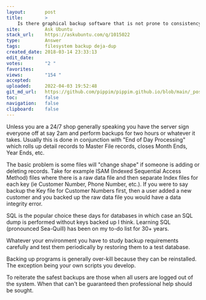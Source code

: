 ```yaml
---
layout:       post
title:        >
    Is there graphical backup software that is not prone to consistency problems?
site:         Ask Ubuntu
stack_url:    https://askubuntu.com/q/1015022
type:         Answer
tags:         filesystem backup deja-dup
created_date: 2018-03-14 23:33:13
edit_date:    
votes:        "2 "
favorites:    
views:        "154 "
accepted:     
uploaded:     2022-04-03 19:52:48
git_md_url:   https://github.com/pippim/pippim.github.io/blob/main/_posts/2018/2018-03-14-Is-there-graphical-backup-software-that-is-not-prone-to-consistency-problems_.md
toc:          false
navigation:   false
clipboard:    false
---
```


Unless you are a 24/7 shop generally speaking you have the server sign everyone off at say 2am and perform backups for two hours or whatever it takes. Usually this is done in conjunction with "End of Day Processing" which rolls up detail records to Master File records, closes Month Ends, Year Ends, etc.

The basic problem is some files will "change shape" if someone is adding or deleting records. Take for example ISAM (Indexed Sequential Access Method) files where there is a raw data file and then separate Index files for each key (ie Customer Number, Phone Number, etc.). If you were to say backup the Key file for Customer Numbers first, then a user added a new customer and you backed up the raw data file you would have a data integrity error.

SQL is the popular choice these days for databases in which case an SQL dump is performed without keys backed up I think. Learning SQL (pronounced Sea-Quill) has been on my to-do list for 30+ years.

Whatever your environment you have to study backup requirements carefully and test them periodically by restoring them to a test database.

Backing up programs is generally over-kill because they can be reinstalled. The exception being your own scripts you develop.

To reiterate the safest backups are those when all users are logged out of the system. When that can't be guaranteed then professional help should be sought.
